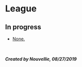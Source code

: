 # League
## In progress

- [None.](None)

<!-- 
<br><br><p align="center">
  <img width="75%" height="75%" src="" alt="League of legends">
</p> -->

<br><br>
***Created by Nouvellie, 08/27/2019***